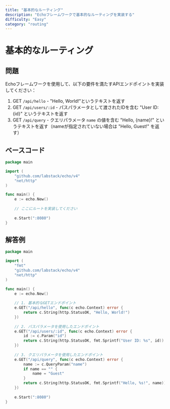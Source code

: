```yaml
---
title: "基本的なルーティング"
description: "Echoフレームワークで基本的なルーティングを実装する"
difficulty: "Easy"
category: "routing"
---
```


# 基本的なルーティング

## 問題

Echoフレームワークを使用して、以下の要件を満たすAPIエンドポイントを実装してください：

1. GET `/api/hello` - "Hello, World!"というテキストを返す
2. GET `/api/users/:id` - パスパラメータとして渡されたIDを含む "User ID: {id}" というテキストを返す
3. GET `/api/query` - クエリパラメータ `name` の値を含む "Hello, {name}!" というテキストを返す（nameが指定されていない場合は "Hello, Guest!" を返す）

## ベースコード

```go
package main

import (
	"github.com/labstack/echo/v4"
	"net/http"
)

func main() {
	e := echo.New()
	
	// ここにルートを実装してください
	
	e.Start(":8080")
}
```

## 解答例

```go
package main

import (
	"fmt"
	"github.com/labstack/echo/v4"
	"net/http"
)

func main() {
	e := echo.New()
	
	// 1. 基本的なGETエンドポイント
	e.GET("/api/hello", func(c echo.Context) error {
		return c.String(http.StatusOK, "Hello, World!")
	})
	
	// 2. パスパラメータを使用したエンドポイント
	e.GET("/api/users/:id", func(c echo.Context) error {
		id := c.Param("id")
		return c.String(http.StatusOK, fmt.Sprintf("User ID: %s", id))
	})
	
	// 3. クエリパラメータを使用したエンドポイント
	e.GET("/api/query", func(c echo.Context) error {
		name := c.QueryParam("name")
		if name == "" {
			name = "Guest"
		}
		return c.String(http.StatusOK, fmt.Sprintf("Hello, %s!", name))
	})
	
	e.Start(":8080")
}
```

